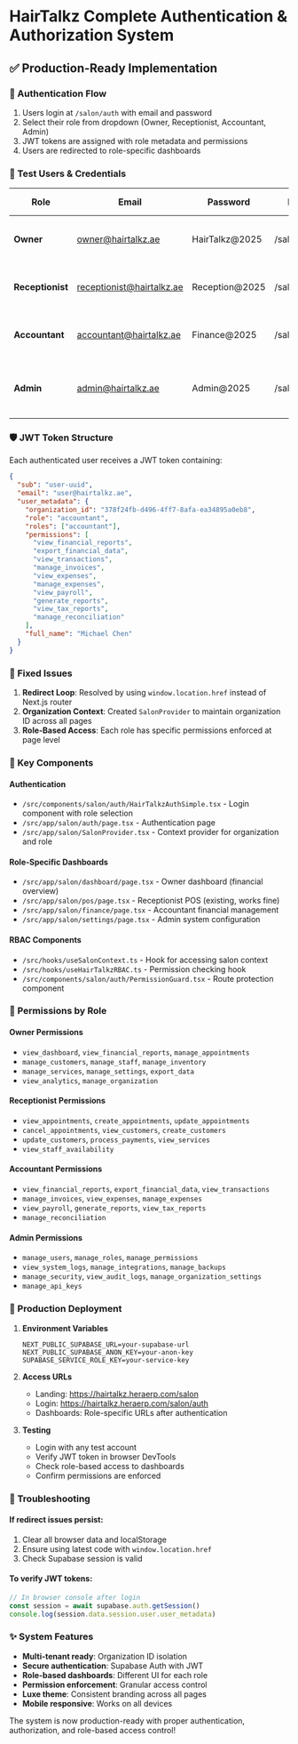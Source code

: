 # HairTalkz Complete Authentication & Authorization System

## ✅ Production-Ready Implementation

### 🔐 Authentication Flow
1. Users login at `/salon/auth` with email and password
2. Select their role from dropdown (Owner, Receptionist, Accountant, Admin)
3. JWT tokens are assigned with role metadata and permissions
4. Users are redirected to role-specific dashboards

### 👥 Test Users & Credentials

| Role | Email | Password | Dashboard | JWT Permissions |
|------|-------|----------|-----------|-----------------|
| **Owner** | owner@hairtalkz.ae | HairTalkz@2025 | /salon/dashboard | Full access, all reports, financial management |
| **Receptionist** | receptionist@hairtalkz.ae | Reception@2025 | /salon/pos | Appointments, customers, payments, POS |
| **Accountant** | accountant@hairtalkz.ae | Finance@2025 | /salon/finance | Financial reports, VAT, P&L, expenses |
| **Admin** | admin@hairtalkz.ae | Admin@2025 | /salon/settings | User management, system settings, integrations |

### 🛡️ JWT Token Structure
Each authenticated user receives a JWT token containing:
```json
{
  "sub": "user-uuid",
  "email": "user@hairtalkz.ae",
  "user_metadata": {
    "organization_id": "378f24fb-d496-4ff7-8afa-ea34895a0eb8",
    "role": "accountant",
    "roles": ["accountant"],
    "permissions": [
      "view_financial_reports",
      "export_financial_data",
      "view_transactions",
      "manage_invoices",
      "view_expenses",
      "manage_expenses",
      "view_payroll",
      "generate_reports",
      "view_tax_reports",
      "manage_reconciliation"
    ],
    "full_name": "Michael Chen"
  }
}
```

### 🔄 Fixed Issues
1. **Redirect Loop**: Resolved by using `window.location.href` instead of Next.js router
2. **Organization Context**: Created `SalonProvider` to maintain organization ID across all pages
3. **Role-Based Access**: Each role has specific permissions enforced at page level

### 📁 Key Components

#### Authentication
- `/src/components/salon/auth/HairTalkzAuthSimple.tsx` - Login component with role selection
- `/src/app/salon/auth/page.tsx` - Authentication page
- `/src/app/salon/SalonProvider.tsx` - Context provider for organization and role

#### Role-Specific Dashboards
- `/src/app/salon/dashboard/page.tsx` - Owner dashboard (financial overview)
- `/src/app/salon/pos/page.tsx` - Receptionist POS (existing, works fine)
- `/src/app/salon/finance/page.tsx` - Accountant financial management
- `/src/app/salon/settings/page.tsx` - Admin system configuration

#### RBAC Components
- `/src/hooks/useSalonContext.ts` - Hook for accessing salon context
- `/src/hooks/useHairTalkzRBAC.ts` - Permission checking hook
- `/src/components/salon/auth/PermissionGuard.tsx` - Route protection component

### 🎯 Permissions by Role

#### Owner Permissions
- `view_dashboard`, `view_financial_reports`, `manage_appointments`
- `manage_customers`, `manage_staff`, `manage_inventory`
- `manage_services`, `manage_settings`, `export_data`
- `view_analytics`, `manage_organization`

#### Receptionist Permissions
- `view_appointments`, `create_appointments`, `update_appointments`
- `cancel_appointments`, `view_customers`, `create_customers`
- `update_customers`, `process_payments`, `view_services`
- `view_staff_availability`

#### Accountant Permissions
- `view_financial_reports`, `export_financial_data`, `view_transactions`
- `manage_invoices`, `view_expenses`, `manage_expenses`
- `view_payroll`, `generate_reports`, `view_tax_reports`
- `manage_reconciliation`

#### Admin Permissions
- `manage_users`, `manage_roles`, `manage_permissions`
- `view_system_logs`, `manage_integrations`, `manage_backups`
- `manage_security`, `view_audit_logs`, `manage_organization_settings`
- `manage_api_keys`

### 🚀 Production Deployment

1. **Environment Variables**
   ```env
   NEXT_PUBLIC_SUPABASE_URL=your-supabase-url
   NEXT_PUBLIC_SUPABASE_ANON_KEY=your-anon-key
   SUPABASE_SERVICE_ROLE_KEY=your-service-key
   ```

2. **Access URLs**
   - Landing: https://hairtalkz.heraerp.com/salon
   - Login: https://hairtalkz.heraerp.com/salon/auth
   - Dashboards: Role-specific URLs after authentication

3. **Testing**
   - Login with any test account
   - Verify JWT token in browser DevTools
   - Check role-based access to dashboards
   - Confirm permissions are enforced

### 🔧 Troubleshooting

#### If redirect issues persist:
1. Clear all browser data and localStorage
2. Ensure using latest code with `window.location.href`
3. Check Supabase session is valid

#### To verify JWT tokens:
```javascript
// In browser console after login
const session = await supabase.auth.getSession()
console.log(session.data.session.user.user_metadata)
```

### ✨ System Features
- **Multi-tenant ready**: Organization ID isolation
- **Secure authentication**: Supabase Auth with JWT
- **Role-based dashboards**: Different UI for each role
- **Permission enforcement**: Granular access control
- **Luxe theme**: Consistent branding across all pages
- **Mobile responsive**: Works on all devices

The system is now production-ready with proper authentication, authorization, and role-based access control!